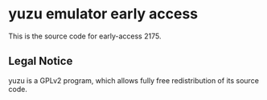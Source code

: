 yuzu emulator early access
=============

This is the source code for early-access 2175.

## Legal Notice

yuzu is a GPLv2 program, which allows fully free redistribution of its source code.